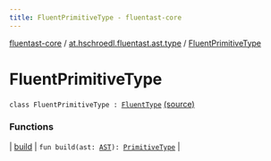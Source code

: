 ```yaml
---
title: FluentPrimitiveType - fluentast-core
---
```


[fluentast-core](../../index.html) / [at.hschroedl.fluentast.ast.type](../index.html) / [FluentPrimitiveType](.)

# FluentPrimitiveType

`class FluentPrimitiveType : `[`FluentType`](../-fluent-type/index.html) [(source)](http://github.com/hschroedl/fluentast/tree/master/core/at.hschroedl.fluentast/ast/type/PrimitiveType.kt#L8)

### Functions

| [build](build.html) | `fun build(ast: `[`AST`](https://help.eclipse.org/neon/topic/org.eclipse.jdt.doc.isv/reference/api/org/eclipse/jdt/core/dom/AST.html)`): `[`PrimitiveType`](https://help.eclipse.org/neon/topic/org.eclipse.jdt.doc.isv/reference/api/org/eclipse/jdt/core/dom/PrimitiveType.html) |

